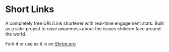 # Short Links

A completely free URL/Link shortener with real-time engagement stats. Built as a side-project to raise awareness about the issues children face around the world.

Fork it or use as it is on [Shrtnr.org](https://shrtnr.org)

